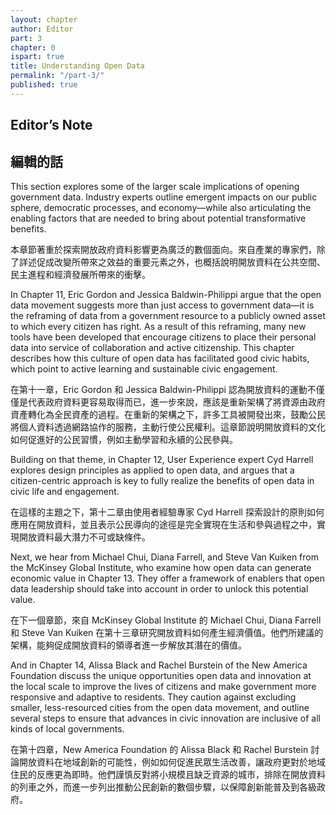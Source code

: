 ```yaml
---
layout: chapter
author: Editor
part: 3
chapter: 0
ispart: true
title: Understanding Open Data
permalink: "/part-3/"
published: true
---
```


## Editor’s Note

## 編輯的話

This section explores some of the larger scale implications of opening government data. Industry experts outline emergent impacts on our public sphere, democratic processes, and economy—while also articulating the enabling factors that are needed to bring about potential transformative benefits.

本章節著重於探索開放政府資料影響更為廣泛的數個面向。來自產業的專家們，除了詳述促成改變所帶來之效益的重要元素之外，也概括說明開放資料在公共空間、民主進程和經濟發展所帶來的衝擊。

In Chapter 11, Eric Gordon and Jessica Baldwin-Philippi argue that the open data movement suggests more than just access to government data—it is the reframing of data from a government resource to a publicly owned asset to which every citizen has right. As a result of this reframing, many new tools have been developed that encourage citizens to place their personal data into service of collaboration and active citizenship. This chapter describes how this culture of open data has facilitated good civic habits, which point to active learning and sustainable civic engagement.

在第十一章，Eric Gordon 和 Jessica Baldwin-Philippi 認為開放資料的運動不僅僅是代表政府資料更容易取得而已，進一步來說，應該是重新架構了將資源由政府資產轉化為全民資產的過程。在重新的架構之下，許多工具被開發出來，鼓勵公民將個人資料透過網路協作的服務，主動行使公民權利。這章節說明開放資料的文化如何促進好的公民習慣，例如主動學習和永續的公民參與。

Building on that theme, in Chapter 12, User Experience expert Cyd Harrell explores design principles as applied to open data, and argues that a citizen-centric approach is key to fully realize the benefits of open data in civic life and engagement.

在這樣的主題之下，第十二章由使用者經驗專家 Cyd Harrell 探索設計的原則如何應用在開放資料，並且表示公民導向的途徑是完全實現在生活和參與過程之中，實現開放資料最大潛力不可或缺條件。

Next, we hear from Michael Chui, Diana Farrell, and Steve Van Kuiken from the McKinsey Global Institute, who examine how open data can generate economic value in Chapter 13. They offer a framework of enablers that open data leadership should take into account in order to unlock this potential value.

在下一個章節，來自 McKinsey Global Institute 的 Michael Chui, Diana Farrell 和 Steve Van Kuiken 在第十三章研究開放資料如何產生經濟價值。他們所建議的架構，能夠促成開放資料的領導者進一步解放其潛在的價值。

And in Chapter 14, Alissa Black and Rachel Burstein of the New America Foundation discuss the unique opportunities open data and innovation at the local scale to improve the lives of citizens and make government more responsive and adaptive to residents. They caution against excluding smaller, less-resourced cities from the open data movement, and outline several steps to ensure that advances in civic innovation are inclusive of all kinds of local governments.

在第十四章，New America Foundation 的 Alissa Black 和 Rachel Burstein 討論開放資料在地域創新的可能性，例如如何促進民眾生活改善，讓政府更對於地域住民的反應更為即時。他們謹慎反對將小規模且缺乏資源的城市，排除在開放資料的列車之外，而進一步列出推動公民創新的數個步驟，以保障創新能普及到各級政府。
